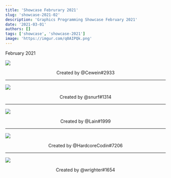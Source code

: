 ```yaml
---
title: 'Showcase Februrary 2021'
slug: 'showcase-2021-02'
description: 'Graphics Programming Showcase February 2021'
date: '2021-03-01'
authors: []
tags: ['showcase', 'showcase-2021']
image: 'https://imgur.com/q0AIPQk.png'
---
```


February 2021

![](https://imgur.com/O8QWC6I.png)
<!-- truncate -->
<center>Created by @Cewein#2933</center>

<hr />

![](https://imgur.com/Jl5NPO6.png)
<center>Created by @snurf#1314</center>

<hr />

![](https://imgur.com/dU1rsXk.png)
<center>Created by @Lain#1999</center>

<hr />

![](https://imgur.com/1G21yCq.png)
<center>Created by @HardcoreCodin#7206</center>

<hr />

![](https://imgur.com/q0AIPQk.png)
<center>Created by @wrighter#1654</center>